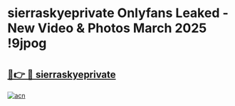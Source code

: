 # sierraskyeprivate Onlyfans Leaked - New Video & Photos March 2025 !9jpog

# <h2><a href="https://q0msnt.iuczelnia.edu.pl?title=sierraskyeprivate&ref=9jpog">🔗👉 🔴 sierraskyeprivate</a></h2>

[![acn](https://github.com/user-attachments/assets/0f9c940e-d8b0-45ae-aac7-cd30a18b3e1c)](https://q0msnt.iuczelnia.edu.pl?title=sierraskyeprivate&ref=9jpog)

